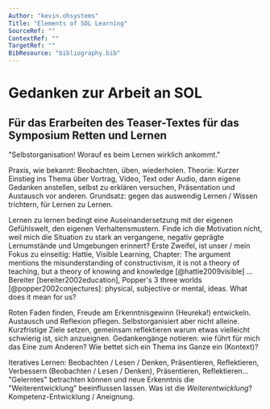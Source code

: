 ```yaml
---
Author: "kevin.ohsystems"
Title: "Elements of SOL Learning"
SourceRef: "" 
ContextRef: ""
TargetRef: ""
BibResource: "bibliography.bib"
---
```



# Gedanken zur Arbeit an SOL
## Für das Erarbeiten des Teaser-Textes für das Symposium Retten und Lernen

"Selbstorganisation! Worauf es beim Lernen wirklich ankommt."

Praxis, wie bekannt: Beobachten, üben, wiederholen.
Theorie: Kurzer Einstieg ins Thema über Vortrag, Video, Text oder Audio, dann eigene Gedanken anstellen, selbst zu erklären versuchen, Präsentation und Austausch vor anderen. Grundsatz: gegen das auswendig Lernen / Wissen trichtern, für Lernen zu Lernen. 

Lernen zu lernen bedingt eine Auseinandersetzung mit der eigenen Gefühlswelt, den eigenen Verhaltensmustern. Finde ich die Motivation nicht, weil mich die Situation zu stark an vergangene, negativ geprägte Lernumstände und Umgebungen erinnert? Erste Zweifel, ist unser / mein Fokus zu einseitig: Hattie, Visible Learning, Chapter: The argument mentions the misunderstanding of constructivism, it is not a theory of teaching, but a theory of knowing and knowledge [@hattie2009visible] ... Bereiter [bereiter2002education], Popper's 3 three worlds [@popper2002conjectures]: physical, subjective or mental, ideas. What does it mean for us?

Roten Faden finden, Freude am Erkenntnisgewinn (Heureka!) entwickeln. Austausch und Reflexion pflegen.
Selbstorganisiert aber nicht alleine. Kurzfristige Ziele setzen, gemeinsam reflektieren warum etwas vielleicht schwierig ist, sich anzueignen. Gedankengänge notieren: wie führt für mich das Eine zum Anderen? Wie bettet sich ein Thema ins Ganze ein (Kontext)?

Iteratives Lernen: Beobachten / Lesen / Denken, Präsentieren, Reflektieren, Verbessern (Beobachten / Lesen / Denken), Präsentieren, Reflektieren... "Gelerntes" betrachten können und neue Erkenntnis die "Weiterentwicklung" beeinflussen lassen. Was ist die _Weiterentwicklung_? Kompetenz-Entwicklung / Aneignung.
